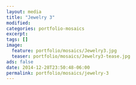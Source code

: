 ```yaml
---
layout: media
title: "Jewelry 3"
modified:
categories: portfolio-mosaics
excerpt:
tags: []
image:
  feature: portfolio/mosaics/Jewelry3.jpg
  teaser: portfolio/mosaics/Jewelry3-tease.jpg
ads: false
date: 2014-12-28T23:50:48-06:00
permalink: portfolio/mosaics/jewelry-3
---
```


